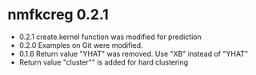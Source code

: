 # nmfkcreg 0.2.1
- 0.2.1 create.kernel function was modified for prediction
- 0.2.0 Examples on Git were modified.
- 0.1.6 Return value "YHAT" was removed. Use "XB" instead of "YHAT"
- Return value "cluster"" is added for hard clustering
